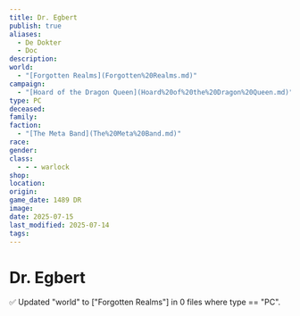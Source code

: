 ```yaml
---
title: Dr. Egbert
publish: true
aliases:
  - De Dokter
  - Doc
description: 
world:
  - "[Forgotten Realms](Forgotten%20Realms.md)"
campaign:
  - "[Hoard of the Dragon Queen](Hoard%20of%20the%20Dragon%20Queen.md)"
type: PC
deceased: 
family: 
faction:
  - "[The Meta Band](The%20Meta%20Band.md)"
race: 
gender: 
class:
  - - - warlock
shop: 
location: 
origin: 
game_date: 1489 DR
image: 
date: 2025-07-15
last_modified: 2025-07-14
tags: 
---
```

# Dr. Egbert
✅ Updated "world" to ["Forgotten Realms"] in 0 files where type == "PC".